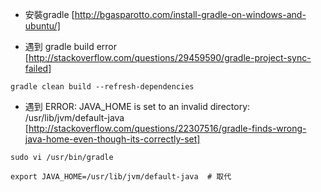 

* 安裝gradle
[http://bgasparotto.com/install-gradle-on-windows-and-ubuntu/]



* 遇到 gradle build error
[http://stackoverflow.com/questions/29459590/gradle-project-sync-failed]

`gradle clean build --refresh-dependencies`

* 遇到 ERROR: JAVA_HOME is set to an invalid directory: /usr/lib/jvm/default-java
[http://stackoverflow.com/questions/22307516/gradle-finds-wrong-java-home-even-though-its-correctly-set]

`sudo vi /usr/bin/gradle`

`export JAVA_HOME=/usr/lib/jvm/default-java  # 取代`

